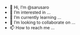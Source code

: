 - 👋 Hi, I’m @sarusaro
- 👀 I’m interested in ...
- 🌱 I’m currently learning ...
- 💞️ I’m looking to collaborate on ...
- 📫 How to reach me ...

<!---
sarusaro/sarusaro is a ✨ special ✨ repository because its `README.md` (this file) appears on your GitHub profile.
You can click the Preview link to take a look at your changes.
--->
